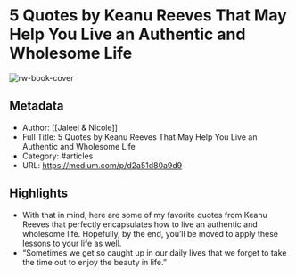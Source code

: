 # 5 Quotes by Keanu Reeves That May Help You Live an Authentic and Wholesome Life

![rw-book-cover](https://readwise-assets.s3.amazonaws.com/static/images/article2.74d541386bbf.png)

## Metadata
- Author: [[Jaleel & Nicole]]
- Full Title: 5 Quotes by Keanu Reeves That May Help You Live an Authentic and Wholesome Life
- Category: #articles
- URL: https://medium.com/p/d2a51d80a9d9

## Highlights
- With that in mind, here are some of my favorite quotes from Keanu Reeves that perfectly encapsulates how to live an authentic and wholesome life. Hopefully, by the end, you’ll be moved to apply these lessons to your life as well.
- “Sometimes we get so caught up in our daily lives that we forget to take the time out to enjoy the beauty in life.”
